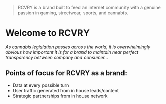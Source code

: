 > RCVRY is a brand built to feed an internet community with a genuine passion in gaming, streetwear, sports, and cannabis. 

Welcome to RCVRY
=========================
*As cannabis legislation passes across the world, it is overwhelmingly obvious how important it is for a brand to maintain near perfect transparency between company and consumer...*

Points of focus for RCVRY as a brand:
--------------------------

* Data at every possible turn
* User traffic generated from in house leads/content
* Strategic partnerships from in house network
<!--

**Here are some ideas to get you started:**

🙋‍♀️ A short introduction - what is your organization all about?
🌈 Contribution guidelines - how can the community get involved?
👩‍💻 Useful resources - where can the community find your docs? Is there anything else the community should know?
🍿 Fun facts - what does your team eat for breakfast?
🧙 Remember, you can do mighty things with the power of [Markdown](https://docs.github.com/github/writing-on-github/getting-started-with-writing-and-formatting-on-github/basic-writing-and-formatting-syntax)
-->

